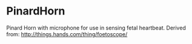 # PinardHorn
Pinard Horn with microphone for use in sensing fetal heartbeat.  Derived from: http://things.hands.com/thing/foetoscope/
